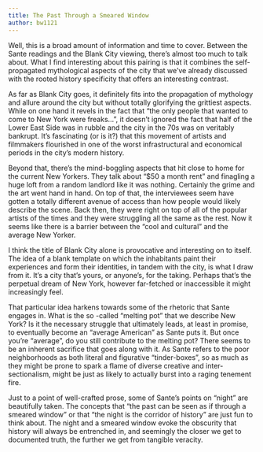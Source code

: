 ```yaml
---
title: The Past Through a Smeared Window
author: bw1121
---
```

Well, this is a broad amount of information and time to cover. Between the Sante readings and the Blank City viewing, there’s almost too much to talk about. What I find interesting about this pairing is that it combines the self-propagated mythological aspects of the city that we’ve already discussed with the rooted history specificity that offers an interesting contrast.

As far as Blank City goes, it definitely fits into the propagation of mythology and allure around the city but without totally glorifying the grittiest aspects. While on one hand it revels in the fact that “the only people that wanted to come to New York were freaks…”, it doesn’t ignored the fact that half of the Lower East Side was in rubble and the city in the 70s was on veritably bankrupt. It’s fascinating (or is it?) that this movement of artists and filmmakers flourished in one of the worst infrastructural and economical periods in the city’s modern history.

Beyond that, there’s the mind-boggling aspects that hit close to home for the current New Yorkers. They talk about “$50 a month rent” and finagling a huge loft from a random landlord like it was nothing. Certainly the grime and the art went hand in hand. On top of that, the interviewees seem have gotten a totally different avenue of access than how people would likely describe the scene. Back then, they were right on top of all of the popular artists of the times and they were struggling all the same as the rest. Now it seems like there is a barrier between the “cool and cultural” and the average New Yorker.

I think the title of Blank City alone is provocative and interesting on to itself. The idea of a blank template on which the inhabitants paint their experiences and form their identities, in tandem with the city, is what I draw from it. It’s a city that’s yours, or anyone’s, for the taking. Perhaps that’s the perpetual dream of New York, however far-fetched or inaccessible it might increasingly feel.

That particular idea harkens towards some of the rhetoric that Sante engages in. What is the so -called “melting pot” that we describe New York? Is it the necessary struggle that ultimately leads, at least in promise, to eventually become an “average American” as Sante puts it. But once you’re “average”, do you still contribute to the melting pot? There seems to be an inherent sacrifice that goes along with it. As Sante refers to the poor neighborhoods as both literal and figurative “tinder-boxes”, so as much as they might be prone to spark a flame of diverse creative and inter-sectionalism, might be just as likely to actually burst into a raging tenement fire.

Just to a point of well-crafted prose, some of Sante’s points on “night” are beautifully taken. The concepts that “the past can be seen as if through a smeared window” or that “the night is the corridor of history” are just fun to think about. The night and a smeared window evoke the obscurity that history will always be entrenched in, and seemingly the closer we get to documented truth, the further we get from tangible veracity.
